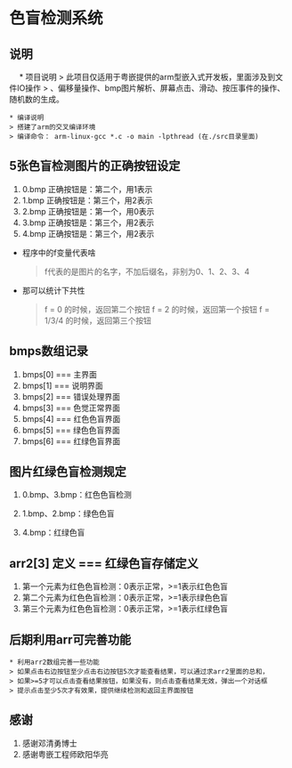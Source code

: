 # 色盲检测系统

## 说明
　
	* 项目说明
	> 此项目仅适用于粤嵌提供的arm型嵌入式开发板，里面涉及到文件IO操作
	> 、偏移量操作、bmp图片解析、屏幕点击、滑动、按压事件的操作、随机数的生成。

	* 编译说明
	> 搭建了arm的交叉编译环境
	> 编译命令： arm-linux-gcc *.c -o main -lpthread (在./src目录里面)

## 5张色盲检测图片的正确按钮设定

1. 0.bmp 正确按钮是：第二个，用1表示
2. 1.bmp 正确按钮是：第三个，用2表示
3. 2.bmp 正确按钮是：第一个，用0表示
4. 3.bmp 正确按钮是：第三个，用2表示
5. 4.bmp 正确按钮是：第三个，用2表示

* 程序中的f变量代表啥
	> f代表的是图片的名字，不加后缀名，非别为0、1、2、3、4

* 那可以统计下共性
	> f = 0 的时候，返回第二个按钮
	> f = 2 的时候，返回第一个按钮
 	> f = 1/3/4 的时候，返回第三个按钮

## bmps数组记录

1. bmps[0] === 主界面
2. bmps[1] === 说明界面
3. bmps[2] === 错误处理界面
4. bmps[3] === 色觉正常界面
5. bmps[4] === 红色色盲界面
6. bmps[5] === 绿色色盲界面
7. bmps[6] === 红绿色盲界面


## 图片红绿色盲检测规定
1. 0.bmp、3.bmp：红色色盲检测

2. 1.bmp、2.bmp：绿色色盲

3. 4.bmp：红绿色盲

## arr2[3] 定义 === 红绿色盲存储定义

1. 第一个元素为红色色盲检测：0表示正常，>=1表示红色色盲
2. 第二个元素为红色色盲检测：0表示正常，>=1表示绿色色盲
3. 第三个元素为红色色盲检测：0表示正常，>=1表示红绿色盲


## 后期利用arr可完善功能
	
	* 利用arr2数组完善一些功能
	> 如果点击右边按钮至少点击右边按钮5次才能查看结果，可以通过求arr2里面的总和，
	> 如果>=5才可以点击查看结果按钮，如果没有，则点击查看结果无效，弹出一个对话框
	> 提示点击至少5次才有效果，提供继续检测和返回主界面按钮

## 感谢
1. 感谢邓清勇博士
2. 感谢粤嵌工程师欧阳华亮